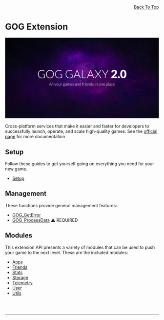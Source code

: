 <a id="top"></a>
<!-- Page HTML do not touch -->
<a /><p align="right">[Back To Top](#top)</p>

# <a name="GOG Extension">GOG Extension

  ![](https://github.com/YoYoGames/GMEXT-GOG/blob/main/docs/assets/GOGbanner.jpg)

  Cross-platform services that make it easier and faster for developers to successfully launch, operate, and scale high-quality games.
  See the [official page](https://docs.gog.com/galaxyapi/index.html) for more documentation

## Setup

  Follow these guides to get yourself going on everything you need for your new game.

* [Setup](Setup)

## Management

  These functions provide general management features:

* [GOG_GetError](GOG_GetError)
* [GOG_ProcessData](GOG_ProcessData) :warning: REQUIRED

## Modules

  This extension API presents a variety of modules that can be used to push your game to the next level. These are the included modules:

* [Apps](Apps#Apps)
* [Friends](Friends#Friends)
* [Stats](Stats#Stats)
* [Storage](Storage#Storage)
* [Telemetry](Telemetry#Telemetry)
* [User](User#User)
* [Utils](Utils#Utils)


<br><br>

---